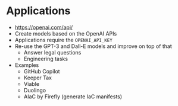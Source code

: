 # Applications

- <https://openai.com/api/>
- Create models based on the OpenAI APIs
- Applications require the `OPENAI_API_KEY`
- Re-use the GPT-3 and Dall-E models and improve on top of that
  - Answer legal questions
  - Engineering tasks
- Examples
  - GitHub Copilot
  - Keeper Tax
  - Viable
  - Duolingo
  - AIaC by Firefly (generate IaC manifests)
